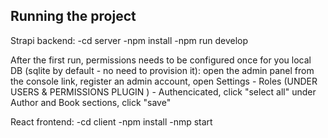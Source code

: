 ## Running the project
Strapi backend:
-cd server
-npm install
-npm run develop

After the first run, permissions needs to be configured once for you local DB (sqlite by default - no need to provision it):
open the admin panel from the console link, register an admin account, open Settings - Roles (UNDER USERS & PERMISSIONS PLUGIN ) - Authencicated, click "select all" under Author and Book sections, click "save"

React frontend:
-cd client
-npm install
-nmp start